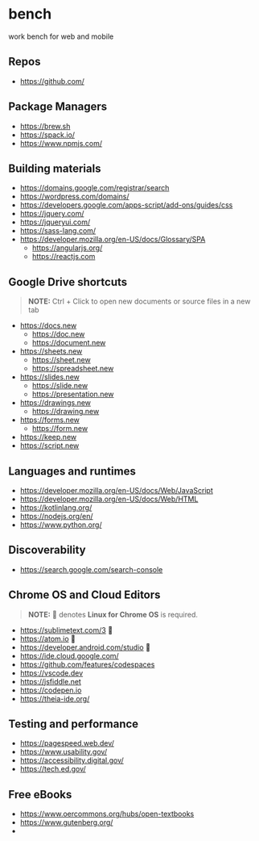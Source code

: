 # bench
work bench for web and mobile

## Repos

  + https://github.com/

## Package Managers

  + https://brew.sh
  + https://spack.io/
  + https://www.npmjs.com/

## Building materials

  + https://domains.google.com/registrar/search
  + https://wordpress.com/domains/
  + https://developers.google.com/apps-script/add-ons/guides/css
  + https://jquery.com/
  + https://jqueryui.com/
  + https://sass-lang.com/
  + https://developer.mozilla.org/en-US/docs/Glossary/SPA
    + https://angularjs.org/
    + https://reactjs.com

## Google Drive shortcuts

> **NOTE:** Ctrl + Click to open new documents or source files in a new tab

  + https://docs.new
    + https://doc.new
    + https://document.new
  + https://sheets.new
    + https://sheet.new
    + https://spreadsheet.new
  + https://slides.new
    + https://slide.new
    + https://presentation.new
  + https://drawings.new
    + https://drawing.new
  + https://forms.new
    + https://form.new
  + https://keep.new
  + https://script.new

## Languages and runtimes

  + https://developer.mozilla.org/en-US/docs/Web/JavaScript
  + https://developer.mozilla.org/en-US/docs/Web/HTML
  + https://kotlinlang.org/
  + https://nodejs.org/en/
  + https://www.python.org/

## Discoverability

  + https://search.google.com/search-console


## Chrome OS and Cloud Editors

> **NOTE:** 🐧 denotes **Linux for Chrome OS** is required.

  + https://sublimetext.com/3 🐧
  + https://atom.io 🐧
  + https://developer.android.com/studio 🐧
  + https://ide.cloud.google.com/
  + https://github.com/features/codespaces
  + https://vscode.dev
  + https://jsfiddle.net
  + https://codepen.io
  + https://theia-ide.org/

## Testing and performance

  + https://pagespeed.web.dev/
  + https://www.usability.gov/
  + https://accessibility.digital.gov/
  + https://tech.ed.gov/

## Free eBooks
  
  + https://www.oercommons.org/hubs/open-textbooks
  + https://www.gutenberg.org/
  +   


